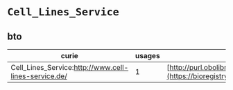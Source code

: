 # `Cell_Lines_Service`

## bto

| curie                                                |   usages | nodes                                                                                                           |
|------------------------------------------------------|----------|-----------------------------------------------------------------------------------------------------------------|
| Cell_Lines_Service:http://www.cell-lines-service.de/ |        1 | [http://purl.obolibrary.org/obo/BTO:0002139](https://bioregistry.io/http://purl.obolibrary.org/obo/BTO:0002139) |
